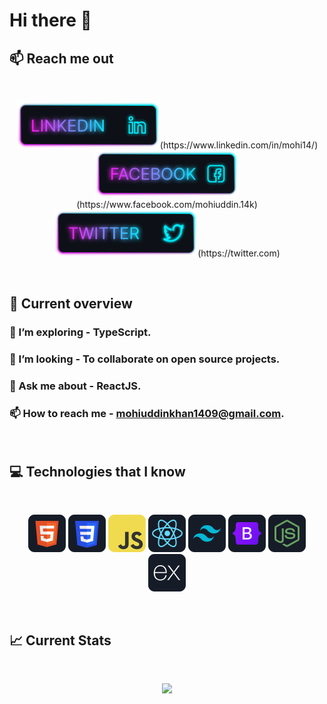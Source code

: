 # Hi there 👋

<!--
**mohi14/mohi14** is a ✨ _special_ ✨ repository because its `README.md` (this file) appears on your GitHub profile.

Here are some ideas to get you started:

- 🔭 I’m currently working on ...
- 🌱 I’m currently learning ...
- 👯 I’m looking to collaborate on ...
- 🤔 I’m looking for help with ...
- 💬 Ask me about ...
- 📫 How to reach me: ...
- 😄 Pronouns: ...
- ⚡ Fun fact: ...
-->


## :mailbox: Reach me out

<br />

<p align="center"> <img height="75" src="https://github.com/mohi14/mohi14/blob/main/images/icons/Linkedin.png">(https://www.linkedin.com/in/mohi14/)
  <img height="75" src="https://github.com/mohi14/mohi14/blob/main/images/icons/Facebook.png">(https://www.facebook.com/mohiuddin.14k)
  <img height="75" src="https://github.com/mohi14/mohi14/blob/main/images/icons/Twitter.png">(https://twitter.com)
</p>

<br />

## :eyes: Current overview

<div align="left">

### 🌱 I’m exploring - TypeScript. 
### 👯 I’m looking - To collaborate on open source projects. 
### 💬 Ask me about  - ReactJS. 
### 📫 How to reach me - mohiuddinkhan1409@gmail.com.


<br />

## :computer: Technologies that I know
<br>
<p align="center">
<img src="https://github.com/mohi14/mohi14/blob/main/images/icons/HTML.png"/>
<img src="https://github.com/mohi14/mohi14/blob/main/images/icons/css.png"/>
<img src="https://github.com/mohi14/mohi14/blob/main/images/icons/JavaScript.png"/>
<img src="https://github.com/mohi14/mohi14/blob/main/images/icons/react.png"/>
<img src="https://github.com/mohi14/mohi14/blob/main/images/icons/tailwind.png"/>
<img src="https://github.com/mohi14/mohi14/blob/main/images/icons/Bootsrap.png"/>
<img src="https://github.com/mohi14/mohi14/blob/main/images/icons/node.png"/>
<img src="https://github.com/mohi14/mohi14/blob/main/images/icons/express.png"/>
</p><br/>



## :chart_with_upwards_trend: Current Stats

<br />
<p align="center">
  <img width="60%" src="https://github-readme-streak-stats.herokuapp.com/?user=mohi14&background=0D1117&sideNums=FFFFFF&sideLabels=9A9A9A&currStreakNum=FB8C00&dates=6E6E6E" />
</p>

